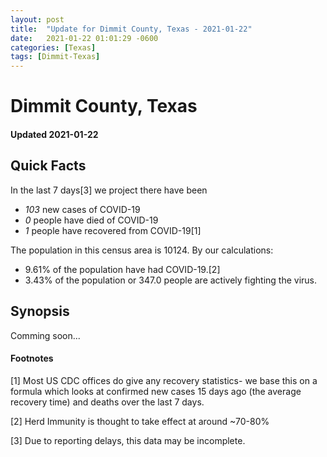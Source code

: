 ```yaml
---
layout: post
title:  "Update for Dimmit County, Texas - 2021-01-22"
date:   2021-01-22 01:01:29 -0600
categories: [Texas]
tags: [Dimmit-Texas]
---
```


# Dimmit County, Texas
#### Updated 2021-01-22

## Quick Facts

In the last 7 days[3] we project there have been
- *103* new cases of COVID-19
- *0* people have died of COVID-19
- *1* people have recovered from COVID-19[1]

The population in this census area is 10124. By our calculations:
- 9.61% of the population have had COVID-19.[2]
- 3.43% of the population or 347.0 people are actively fighting the virus.

## Synopsis

Comming soon...


#### Footnotes

[1] Most US CDC offices do give any recovery statistics- we base this on a formula which looks at confirmed new cases
15 days ago (the average recovery time) and deaths over the last 7 days.

[2] Herd Immunity is thought to take effect at around ~70-80%

[3] Due to reporting delays, this data may be incomplete.
 
    